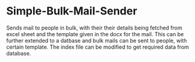 # Simple-Bulk-Mail-Sender
Sends mail to people in bulk, with their their details being fetched from excel sheet and the template given in the docx for the mail. This can be further extended to a datbase and bulk mails can be sent to people, with certain template. The index file can be modified to get required data from database.
